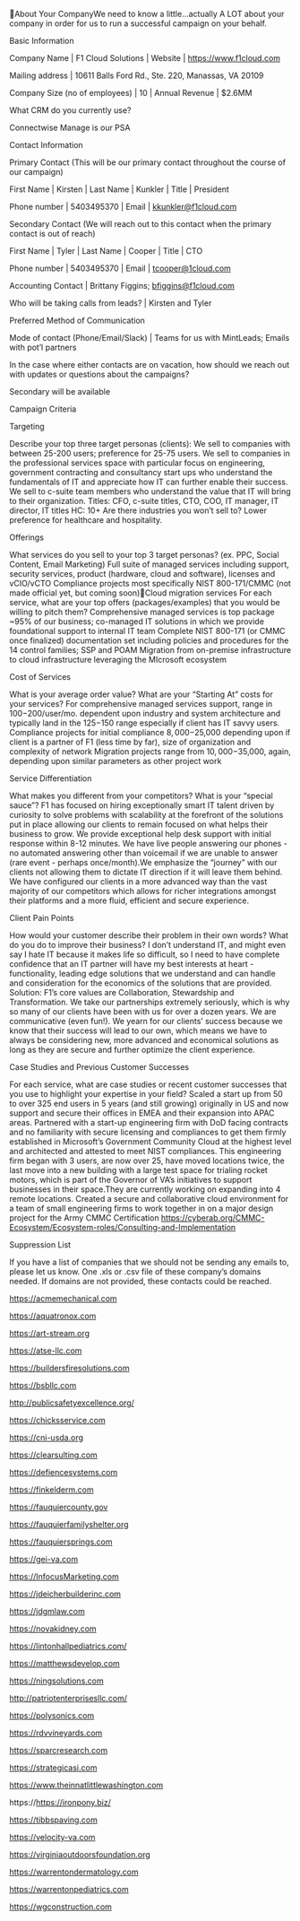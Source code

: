 About Your CompanyWe need to know a little…actually A LOT about your company in order for us to run a successful campaign on your behalf. 


Basic Information

Company Name
 | F1 Cloud Solutions
 | Website
 | https://www.f1cloud.com

Mailing address
 | 10611 Balls Ford Rd., Ste. 220, Manassas, VA 20109

Company Size (no of employees)
 | 10
 | Annual Revenue
 | $2.6MM

What CRM do you currently use?

Connectwise Manage is our PSA

Contact Information

Primary Contact (This will be our primary contact throughout the course of our campaign)

First Name
 | Kirsten
 | Last Name
 | Kunkler
 | Title
 | President

Phone number
 | 5403495370
 | Email
 | kkunkler@f1cloud.com

Secondary Contact (We will reach out to this contact when the primary contact is out of reach)

First Name
 | Tyler
 | Last Name
 | Cooper
 | Title
 | CTO

Phone number
 | 5403495370
 | Email
 | tcooper@1cloud.com

Accounting Contact
 | Brittany Figgins; bfiggins@f1cloud.com

Who will be taking calls from leads?
 | Kirsten and Tyler

Preferred Method of Communication

Mode of contact (Phone/Email/Slack)
 | Teams for us with MintLeads; Emails with pot’l partners

In the case where either contacts are on vacation, how should we reach out with updates or questions about the campaigns?

Secondary will be available


Campaign Criteria

Targeting

Describe your top three target personas (clients): 
 We sell to companies with between 25-200 users; preference for 25-75 users.
 We sell to companies in the professional services space with particular focus on engineering, government contracting and consultancy start ups who understand the fundamentals of IT and appreciate how IT can further enable their success.
 We sell to c-suite team members who understand the value that IT will bring to their organization.
 Titles: CFO, c-suite titles, CTO, COO, IT manager, IT director, IT titles 
 HC: 10+
 Are there industries you won’t sell to? 
 Lower preference for healthcare and hospitality.

Offerings

What services do you sell to your top 3 target personas? (ex. PPC, Social Content, Email Marketing) 
 Full suite of managed services including support, security services, product (hardware, cloud and software), licenses and vCIO/vCTO
 Compliance projects most specifically NIST 800-171/CMMC (not made official yet, but coming soon)Cloud migration services
 For each service, what are your top offers (packages/examples) that you would be willing to pitch them?
 Comprehensive managed services is top package ~95% of our business; co-managed IT solutions in which we provide foundational support to internal IT team
 Complete NIST 800-171 (or CMMC once finalized) documentation set including policies and procedures for the 14 control families; SSP and POAM
 Migration from on-premise infrastructure to cloud infrastructure leveraging the MIcrosoft ecosystem

Cost of Services

What is your average order value? What are your “Starting At” costs for your services?
 For comprehensive managed services support, range in $100-$200/user/mo. dependent upon industry and system architecture and typically land in the $125-$150 range especially if client has IT savvy users.
 Compliance projects for initial compliance $8,000-$25,000 depending upon if client is a partner of F1 (less time by far), size of organization and complexity of network
 Migration projects range from $10,000-$35,000, again, depending upon similar parameters as other project work

Service Differentiation

What makes you different from your competitors? What is your “special sauce”?
 F1 has focused on hiring exceptionally smart IT talent driven by curiosity to solve problems with scalability at the forefront of the solutions put in place allowing our clients to remain focused on what helps their business to grow.  We provide exceptional help desk support with initial response within 8-12 minutes.  We have live people answering our phones - no automated answering other than voicemail if we are unable to answer (rare event - perhaps once/month).We emphasize the “journey” with our clients not allowing them to dictate IT direction if it will leave them behind.  We have configured our clients in a more advanced way than the vast majority of our competitors which allows for richer integrations amongst their platforms and a more fluid, efficient and secure experience.

Client Pain Points

How would your customer describe their problem in their own words? What do you do to improve their business?
 I don’t understand IT, and might even say I hate IT because it makes life so difficult, so I need to have complete confidence that an IT partner will have my best interests at heart - functionality, leading edge solutions that we understand and can handle and consideration for the  economics of the solutions that are provided.
 Solution: F1’s core values are Collaboration, Stewardship and Transformation.  We take our partnerships extremely seriously, which is why so many of our clients have been with us for over a dozen years.  We are communicative (even fun!).  We yearn for our clients’ success because we know that their success will lead to our own, which means we have to always be considering new, more advanced and economical solutions as long as they are secure and further optimize the client experience.

Case Studies and Previous Customer Successes

For each service, what are case studies or recent customer successes that you use to highlight your expertise in your field?
 Scaled a start up from 50 to over 325 end users in 5 years (and still growing) originally in US and now support and secure their offices in EMEA and their expansion into APAC areas.
 Partnered with a start-up engineering firm with DoD facing contracts and no familiarity with secure licensing and compliances to get them firmly established in Microsoft’s Government Community Cloud at the highest level and architected and attested to meet NIST compliances.  This engineering firm began with 3 users, are now over 25, have moved locations twice, the last move into a new building with a large test space for trialing rocket motors, which is part of the Governor of VA’s initiatives to support businesses in their space.They are currently working on expanding into 4 remote locations.
 Created a secure and collaborative cloud environment for a team of small engineering firms to work together in on a major design project for the Army
 CMMC Certification
 https://cyberab.org/CMMC-Ecosystem/Ecosystem-roles/Consulting-and-Implementation


Suppression List

If you have a list of companies that we should not be sending any emails to, please let us know. 
 One .xls or .csv file of these company’s domains needed. If domains are not provided, these contacts could be reached.

https://acmemechanical.com

https://aquatronox.com

https://art-stream.org

https://atse-llc.com

https://buildersfiresolutions.com

https://bsbllc.com

http://publicsafetyexcellence.org/

https://chicksservice.com

https://cni-usda.org

https://clearsulting.com

https://defiencesystems.com

https://finkelderm.com

https://fauquiercounty.gov

https://fauquierfamilyshelter.org

https://fauquiersprings.com

https://gei-va.com

https://InfocusMarketing.com

https://jdeicherbuilderinc.com

https://jdgmlaw.com

https://novakidney.com

https://lintonhallpediatrics.com/

https://matthewsdevelop.com

https://ningsolutions.com

http://patriotenterprisesllc.com/

https://polysonics.com

https://rdvvineyards.com

https://sparcresearch.com

https://strategicasi.com

https://www.theinnatlittlewashington.com

https://https://ironpony.biz/

https://tibbspaving.com

https://velocity-va.com

https://virginiaoutdoorsfoundation.org

https://warrentondermatology.com

https://warrentonpediatrics.com

https://wgconstruction.com
